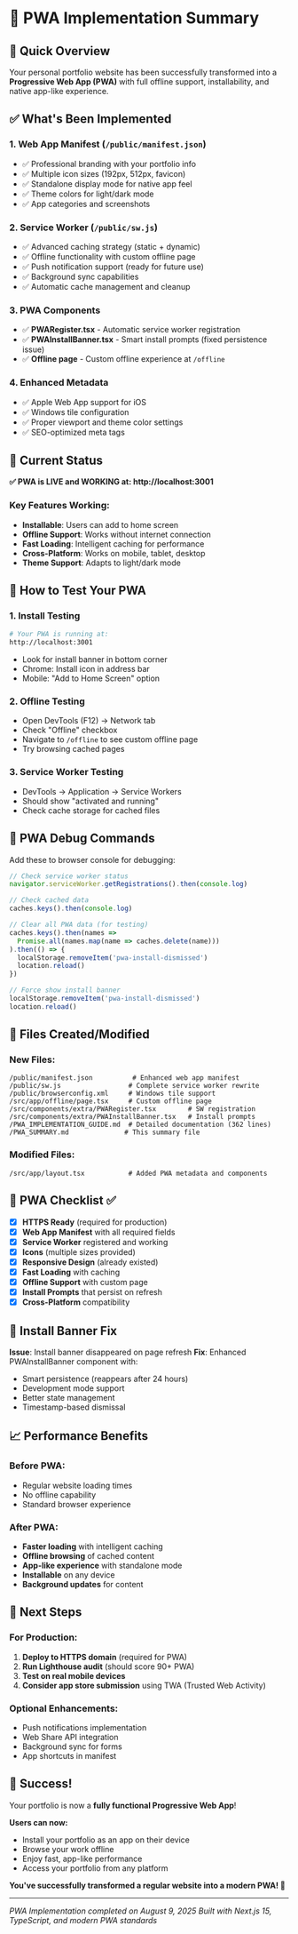 # 📱 PWA Implementation Summary

## 🎯 Quick Overview
Your personal portfolio website has been successfully transformed into a **Progressive Web App (PWA)** with full offline support, installability, and native app-like experience.

## ✅ What's Been Implemented

### 1. **Web App Manifest** (`/public/manifest.json`)
- ✅ Professional branding with your portfolio info
- ✅ Multiple icon sizes (192px, 512px, favicon)
- ✅ Standalone display mode for native app feel
- ✅ Theme colors for light/dark mode
- ✅ App categories and screenshots

### 2. **Service Worker** (`/public/sw.js`)
- ✅ Advanced caching strategy (static + dynamic)
- ✅ Offline functionality with custom offline page
- ✅ Push notification support (ready for future use)
- ✅ Background sync capabilities
- ✅ Automatic cache management and cleanup

### 3. **PWA Components**
- ✅ **PWARegister.tsx** - Automatic service worker registration
- ✅ **PWAInstallBanner.tsx** - Smart install prompts (fixed persistence issue)
- ✅ **Offline page** - Custom offline experience at `/offline`

### 4. **Enhanced Metadata**
- ✅ Apple Web App support for iOS
- ✅ Windows tile configuration
- ✅ Proper viewport and theme color settings
- ✅ SEO-optimized meta tags

## 🚀 Current Status

**✅ PWA is LIVE and WORKING at: http://localhost:3001**

### Key Features Working:
- **Installable**: Users can add to home screen
- **Offline Support**: Works without internet connection
- **Fast Loading**: Intelligent caching for performance
- **Cross-Platform**: Works on mobile, tablet, desktop
- **Theme Support**: Adapts to light/dark mode

## 🧪 How to Test Your PWA

### 1. **Install Testing**
```bash
# Your PWA is running at:
http://localhost:3001
```
- Look for install banner in bottom corner
- Chrome: Install icon in address bar
- Mobile: "Add to Home Screen" option

### 2. **Offline Testing**
- Open DevTools (F12) → Network tab
- Check "Offline" checkbox
- Navigate to `/offline` to see custom offline page
- Try browsing cached pages

### 3. **Service Worker Testing**
- DevTools → Application → Service Workers
- Should show "activated and running"
- Check cache storage for cached files

## 🔧 PWA Debug Commands

Add these to browser console for debugging:

```javascript
// Check service worker status
navigator.serviceWorker.getRegistrations().then(console.log)

// Check cached data
caches.keys().then(console.log)

// Clear all PWA data (for testing)
caches.keys().then(names => 
  Promise.all(names.map(name => caches.delete(name)))
).then(() => {
  localStorage.removeItem('pwa-install-dismissed')
  location.reload()
})

// Force show install banner
localStorage.removeItem('pwa-install-dismissed')
location.reload()
```

## 📂 Files Created/Modified

### New Files:
```
/public/manifest.json          # Enhanced web app manifest
/public/sw.js                 # Complete service worker rewrite
/public/browserconfig.xml     # Windows tile support
/src/app/offline/page.tsx     # Custom offline page
/src/components/extra/PWARegister.tsx        # SW registration
/src/components/extra/PWAInstallBanner.tsx   # Install prompts
/PWA_IMPLEMENTATION_GUIDE.md  # Detailed documentation (362 lines)
/PWA_SUMMARY.md              # This summary file
```

### Modified Files:
```
/src/app/layout.tsx           # Added PWA metadata and components
```

## 🎯 PWA Checklist ✅

- [x] **HTTPS Ready** (required for production)
- [x] **Web App Manifest** with all required fields
- [x] **Service Worker** registered and working
- [x] **Icons** (multiple sizes provided)
- [x] **Responsive Design** (already existed)
- [x] **Fast Loading** with caching
- [x] **Offline Support** with custom page
- [x] **Install Prompts** that persist on refresh
- [x] **Cross-Platform** compatibility

## 🚨 Install Banner Fix

**Issue**: Install banner disappeared on page refresh
**Fix**: Enhanced PWAInstallBanner component with:
- Smart persistence (reappears after 24 hours)
- Development mode support
- Better state management
- Timestamp-based dismissal

## 📈 Performance Benefits

### Before PWA:
- Regular website loading times
- No offline capability
- Standard browser experience

### After PWA:
- **Faster loading** with intelligent caching
- **Offline browsing** of cached content
- **App-like experience** with standalone mode
- **Installable** on any device
- **Background updates** for content

## 🔮 Next Steps

### For Production:
1. **Deploy to HTTPS domain** (required for PWA)
2. **Run Lighthouse audit** (should score 90+ PWA)
3. **Test on real mobile devices**
4. **Consider app store submission** using TWA (Trusted Web Activity)

### Optional Enhancements:
- Push notifications implementation
- Web Share API integration
- Background sync for forms
- App shortcuts in manifest

## 🎉 Success!

Your portfolio is now a **fully functional Progressive Web App**! 

**Users can now:**
- Install your portfolio as an app on their device
- Browse your work offline
- Enjoy fast, app-like performance
- Access your portfolio from any platform

**You've successfully transformed a regular website into a modern PWA! 🚀**

---

*PWA Implementation completed on August 9, 2025*
*Built with Next.js 15, TypeScript, and modern PWA standards*
